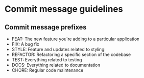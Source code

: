 # Commit message guidelines

## Commit message prefixes

* FEAT: The new feature you're adding to a particular application
* FIX: A bug fix
* STYLE: Feature and updates related to styling
* REFACTOR: Refactoring a specific section of the codebase
* TEST: Everything related to testing
* DOCS: Everything related to documentation
* CHORE: Regular code maintenance

